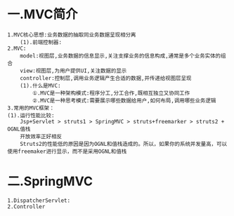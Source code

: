# 一.MVC简介
    1.MVC核心思想:业务数据的抽取同业务数据呈现相分离
    	(1).前端控制器:
    2.MVC:
    	model:视图层,业务数据的信息显示,关注支撑业务的信息构成,通常是多个业务实体的组合
    	view:视图层,为用户提供UI,关注数据的显示
    	controller:控制层,调用业务逻辑产生合适的数据,并传递给视图层呈现
    	(1).什么是MVC:
    		①.MVC是一种架构模式:程序分工,分工合作,既相互独立又协同工作
    		②.MVC是一种思考模式:需要展示哪些数据给用户,如何布局,调用哪些业务逻辑
    3.常用的MVC框架：
    (1).运行性能比较:
    	Jsp+Servlet > struts1 > SpringMVC > struts+freemarker > struts2 + OGNL值栈
    	开放效率正好相反
    	Struts2的性能低的原因是因为OGNL和值栈造成的。所以，如果你的系统并发量高，可以使用freemaker进行显示，而不是采用OGNL和值栈

# 二.SpringMVC
    1.DispatcherServlet:
    2.Controller



































































































